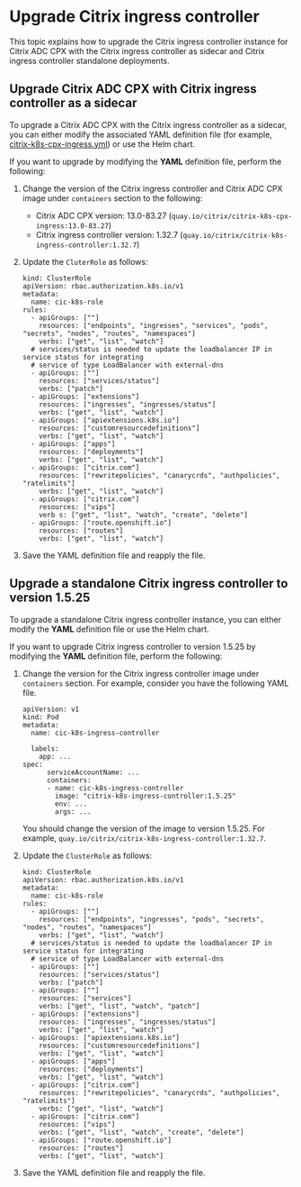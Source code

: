 # Upgrade Citrix ingress controller

This topic explains how to upgrade the Citrix ingress controller instance for Citrix ADC CPX with the Citrix ingress controller as sidecar and Citrix ingress controller standalone deployments.

## Upgrade Citrix ADC CPX with Citrix ingress controller as a sidecar

To upgrade a Citrix ADC CPX with the Citrix ingress controller as a sidecar, you can either modify the associated YAML definition file (for example, [citrix-k8s-cpx-ingress.yml](https://github.com/citrix/citrix-k8s-ingress-controller/blob/master/deployment/baremetal/citrix-k8s-cpx-ingress.yml)) or use the Helm chart.

If you want to upgrade by modifying the **YAML** definition file, perform the following:

1.  Change the version of the Citrix ingress controller and Citrix ADC CPX image under `containers` section to the following:
    -  Citrix ADC CPX version: 13.0-83.27 (`quay.io/citrix/citrix-k8s-cpx-ingress:13.0-83.27`)
    -  Citrix ingress controller version: 1.32.7 (`quay.io/citrix/citrix-k8s-ingress-controller:1.32.7`)
  
2.  Update the `CluterRole` as follows:

        kind: ClusterRole
        apiVersion: rbac.authorization.k8s.io/v1
        metadata:
          name: cic-k8s-role
        rules:
          - apiGroups: [""]
            resources: ["endpoints", "ingresses", "services", "pods", "secrets", "nodes", "routes", "namespaces"]
            verbs: ["get", "list", "watch"]
          # services/status is needed to update the loadbalancer IP in service status for integrating
          # service of type LoadBalancer with external-dns
          - apiGroups: [""]
            resources: ["services/status"]
            verbs: ["patch"]
          - apiGroups: ["extensions"]
            resources: ["ingresses", "ingresses/status"]
            verbs: ["get", "list", "watch"]
          - apiGroups: ["apiextensions.k8s.io"]
            resources: ["customresourcedefinitions"]
            verbs: ["get", "list", "watch"]
          - apiGroups: ["apps"]
            resources: ["deployments"]
            verbs: ["get", "list", "watch"]
          - apiGroups: ["citrix.com"]
            resources: ["rewritepolicies", "canarycrds", "authpolicies", "ratelimits"]
            verbs: ["get", "list", "watch"]
          - apiGroups: ["citrix.com"]
            resources: ["vips"]
            verb s: ["get", "list", "watch", "create", "delete"]
          - apiGroups: ["route.openshift.io"]
            resources: ["routes"]
            verbs: ["get", "list", "watch"]

3.  Save the YAML definition file and reapply the file.

## Upgrade a standalone Citrix ingress controller to version 1.5.25

To upgrade a standalone Citrix ingress controller instance, you can either modify the **YAML** definition file or use the Helm chart.

If you want to upgrade Citrix ingress controller to version 1.5.25 by modifying the **YAML** definition file, perform the following:

1.  Change the version for the Citrix ingress controller image under `containers` section. For example, consider you have the following YAML file.

        apiVersion: v1
        kind: Pod
        metadata:
          name: cic-k8s-ingress-controller

          labels:
            app: ...
        spec:
              serviceAccountName: ...
              containers:
              - name: cic-k8s-ingress-controller
                image: "citrix-k8s-ingress-controller:1.5.25"
                env: ...
                args: ...

    You should change the version of the image to version 1.5.25. For example, `quay.io/citrix/citrix-k8s-ingress-controller:1.32.7`.

2.  Update the `ClusterRole` as follows:

        kind: ClusterRole
        apiVersion: rbac.authorization.k8s.io/v1
        metadata:
          name: cic-k8s-role
        rules:
          - apiGroups: [""]
            resources: ["endpoints", "ingresses", "pods", "secrets", "nodes", "routes", "namespaces"]
            verbs: ["get", "list", "watch"]
          # services/status is needed to update the loadbalancer IP in service status for integrating
          # service of type LoadBalancer with external-dns
          - apiGroups: [""]
            resources: ["services/status"]
            verbs: ["patch"]
          - apiGroups: [""]
            resources: ["services"]
            verbs: ["get", "list", "watch", "patch"]
          - apiGroups: ["extensions"]
            resources: ["ingresses", "ingresses/status"]
            verbs: ["get", "list", "watch"]
          - apiGroups: ["apiextensions.k8s.io"]
            resources: ["customresourcedefinitions"]
            verbs: ["get", "list", "watch"]
          - apiGroups: ["apps"]
            resources: ["deployments"]
            verbs: ["get", "list", "watch"]
          - apiGroups: ["citrix.com"]
            resources: ["rewritepolicies", "canarycrds", "authpolicies", "ratelimits"]
            verbs: ["get", "list", "watch"]
          - apiGroups: ["citrix.com"]
            resources: ["vips"]
            verbs: ["get", "list", "watch", "create", "delete"]
          - apiGroups: ["route.openshift.io"]
            resources: ["routes"]
            verbs: ["get", "list", "watch"]

3.  Save the YAML definition file and reapply the file.
